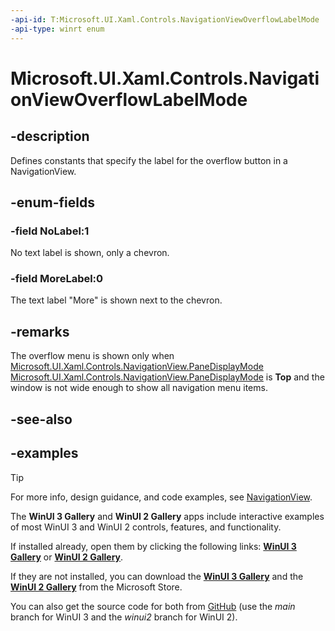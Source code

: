 ```yaml
---
-api-id: T:Microsoft.UI.Xaml.Controls.NavigationViewOverflowLabelMode
-api-type: winrt enum
---
```

<!-- Enumeration syntax.
public enum NavigationViewOverflowLabelMode : int 
-->

# Microsoft.UI.Xaml.Controls.NavigationViewOverflowLabelMode

## -description

Defines constants that specify the label for the overflow button in a NavigationView.

## -enum-fields

### -field NoLabel:1

No text label is shown, only a chevron.

### -field MoreLabel:0

The text label "More" is shown next to the chevron.

## -remarks

The overflow menu is shown only when [Microsoft.UI.Xaml.Controls.NavigationView.PaneDisplayMode](navigationview_panedisplaymode.md) [Microsoft.UI.Xaml.Controls.NavigationView.PaneDisplayMode](navigationview_panedisplaymode.md) is **Top** and the window is not wide enough to show all navigation menu items.

## -see-also

## -examples

> [!TIP]
> For more info, design guidance, and code examples, see [NavigationView](/windows/apps/design/controls/navigationview).
>
> The **WinUI 3 Gallery** and **WinUI 2 Gallery** apps include interactive examples of most WinUI 3 and WinUI 2 controls, features, and functionality.
>
> If installed already, open them by clicking the following links: [**WinUI 3 Gallery**](winui3gallery:/item/NavigationView) or [**WinUI 2 Gallery**](winui2gallery:/item/NavigationView).
>
> If they are not installed, you can download the [**WinUI 3 Gallery**](https://www.microsoft.com/p/winui-3-controls-gallery/9p3jfpwwdzrc) and the [**WinUI 2 Gallery**](https://www.microsoft.com/p/xaml-controls-gallery/9msvh128x2zt) from the Microsoft Store.
>
> You can also get the source code for both from [GitHub](https://github.com/Microsoft/WinUI-Gallery) (use the *main* branch for WinUI 3 and the *winui2* branch for WinUI 2).

